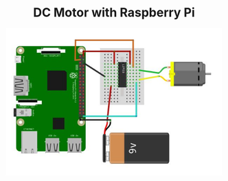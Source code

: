 <h1 align="center">DC Motor with Raspberry Pi
</h1>


<p align="center"><img src="https://github.com/RIT-MESH/Electronics-and-IoT-Projects/blob/main/2DC%20Motor%20with%20Raspberry%20Pi/dc_motor_1/pi_dcmotor.JPG?raw=true"alt="Sublime's custom image"/>
</p>

